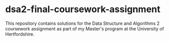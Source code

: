 # dsa2-final-coursework-assignment
This repository contains solutions for the Data Structure and Algorithms 2 coursework assignment as part of my Master's program at the University of Hertfordshire.
